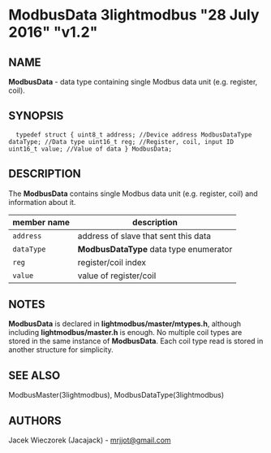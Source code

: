 # ModbusData 3lightmodbus "28 July 2016" "v1.2"

## NAME
**ModbusData** - data type containing single Modbus data unit (e.g. register, coil).

## SYNOPSIS
`  
	typedef struct
	{
		uint8_t address; //Device address
		ModbusDataType dataType; //Data type
		uint16_t reg; //Register, coil, input ID
		uint16_t value; //Value of data
	} ModbusData;
`

## DESCRIPTION
The **ModbusData** contains single Modbus data unit (e.g. register, coil) and information about it.

| member name      | description                               |
|------------------|-------------------------------------------|
| `address`        | address of slave that sent this data      |
| `dataType`       | **ModbusDataType** data type enumerator   |
| `reg`            | register/coil index                       |
| `value`          | value of register/coil                    |

## NOTES
**ModbusData** is declared in **lightmodbus/master/mtypes.h**, although including **lightmodbus/master.h** is enough.
No multiple coil types are stored in the same instance of **ModbusData**. Each coil type read is stored in another structure for simplicity.

## SEE ALSO
ModbusMaster(3lightmodbus), ModbusDataType(3lightmodbus)

## AUTHORS
Jacek Wieczorek (Jacajack) - mrjjot@gmail.com
